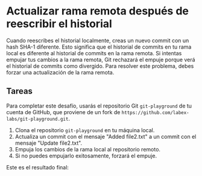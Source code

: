 # Actualizar rama remota después de reescribir el historial

Cuando reescribes el historial localmente, creas un nuevo commit con un hash SHA-1 diferente. Esto significa que el historial de commits en tu rama local es diferente al historial de commits en la rama remota. Si intentas empujar tus cambios a la rama remota, Git rechazará el empuje porque verá el historial de commits como divergido. Para resolver este problema, debes forzar una actualización de la rama remota.

## Tareas

Para completar este desafío, usarás el repositorio Git `git-playground` de tu cuenta de GitHub, que proviene de un fork de `https://github.com/labex-labs/git-playground.git`.

1. Clona el repositorio `git-playground` en tu máquina local.
2. Actualiza un commit con el mensaje "Added file2.txt" a un commit con el mensaje "Update file2.txt".
3. Empuja los cambios de la rama local al repositorio remoto.
4. Si no puedes empujarlo exitosamente, forzará el empuje.

Este es el resultado final:

```shell

```
